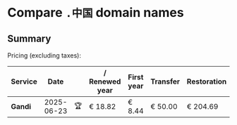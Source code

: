 # Compare `.中国` domain names

## Summary

Pricing (excluding taxes):

| Service | Date |  | / Renewed year | First year | Transfer | Restoration |
|--|--|--|--|--|--|--|
| **Gandi** | 2025-06-23 | 🏆 | € 18.82 | € 8.44 | € 50.00 | € 204.69 |
